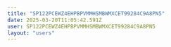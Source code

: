 ```yaml
---
title: "SP122PCEWZ4EHPBPVMMHSMBWMXCET99284C9A8PN5"
date: 2025-03-20T11:05:42.591Z
user: SP122PCEWZ4EHPBPVMMHSMBWMXCET99284C9A8PN5
layout: "users"
---
```

    